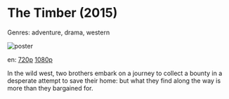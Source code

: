 # The Timber (2015)

Genres: adventure, drama, western

![poster](http://image.tmdb.org/t/p/w500/vLLyRSEYXhhYDglYiqhmdTsZ0LU.jpg)

en:
  [720p](magnet:?xt=urn:btih:A003E7925A7B012FC0296FA430A3FE7BDC720FE2&tr=udp://glotorrents.pw:6969/announce&tr=udp://tracker.opentrackr.org:1337/announce&tr=udp://torrent.gresille.org:80/announce&tr=udp://tracker.openbittorrent.com:80&tr=udp://tracker.coppersurfer.tk:6969&tr=udp://tracker.leechers-paradise.org:6969&tr=udp://p4p.arenabg.ch:1337&tr=udp://tracker.internetwarriors.net:1337)
  [1080p](magnet:?xt=urn:btih:9CDDFE1F1F9F84F940E96D19233B824A0935A2BE&tr=udp://glotorrents.pw:6969/announce&tr=udp://tracker.opentrackr.org:1337/announce&tr=udp://torrent.gresille.org:80/announce&tr=udp://tracker.openbittorrent.com:80&tr=udp://tracker.coppersurfer.tk:6969&tr=udp://tracker.leechers-paradise.org:6969&tr=udp://p4p.arenabg.ch:1337&tr=udp://tracker.internetwarriors.net:1337)
  


In the wild west, two brothers embark on a journey to collect a bounty in a desperate attempt to save their home: but what they find along the way is more than they bargained for.